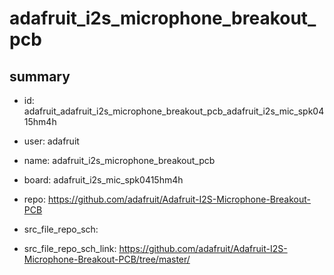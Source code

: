# adafruit_i2s_microphone_breakout_pcb
 
## summary 
* id: adafruit_adafruit_i2s_microphone_breakout_pcb_adafruit_i2s_mic_spk0415hm4h
* user: adafruit
* name: adafruit_i2s_microphone_breakout_pcb
* board: adafruit_i2s_mic_spk0415hm4h
* repo: https://github.com/adafruit/Adafruit-I2S-Microphone-Breakout-PCB



* src_file_repo_sch: 
* src_file_repo_sch_link: https://github.com/adafruit/Adafruit-I2S-Microphone-Breakout-PCB/tree/master/






